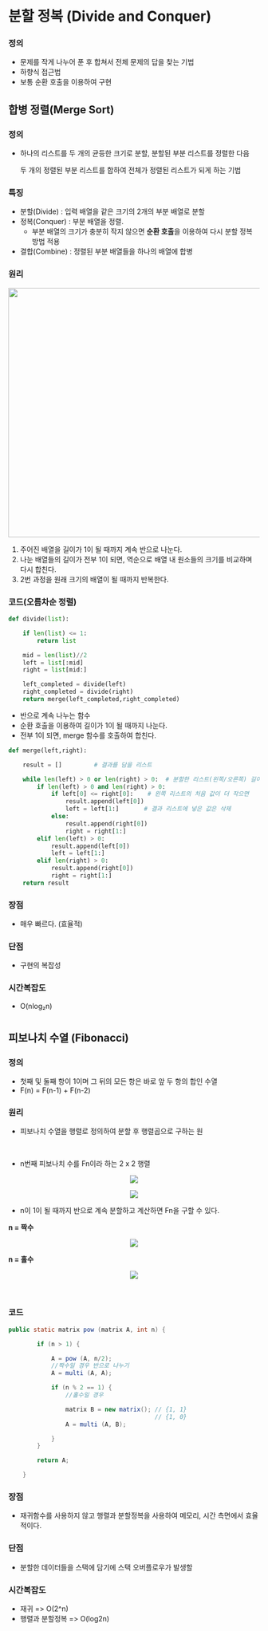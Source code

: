 # 분할 정복 (Divide and Conquer)

### 정의

- 문제를 작게 나누어 푼 후 합쳐서 전체 문제의 답을 찾는 기법
- 하향식 접근법
- 보통 순환 호출을 이용하여 구현

## 합병 정렬(Merge Sort)

### 정의

- 하나의 리스트를 두 개의 균등한 크기로 분할, 분할된 부분 리스트를 정렬한 다음
    
    두 개의 정렬된 부분 리스트를 합하여 전체가 정렬된 리스트가 되게 하는 기법
    

### 특징

- 분할(Divide) : 입력 배열을 같은 크기의 2개의 부분 배열로 분할
- 정복(Conquer) : 부분 배열을 정렬.
    - 부분 배열의 크기가 충분히 작지 않으면 **순환 호출**을 이용하여 다시 분할 정복 방법 적용
- 결합(Combine) : 정렬된 부분 배열들을 하나의 배열에 합병

### 원리

<img src = "https://user-images.githubusercontent.com/88774925/209679151-ab536252-8705-4abf-a730-297318cad95a.png" width = "700" height = "500" />


1. 주어진 배열을 길이가 1이 될 때까지 계속 반으로 나눈다.
2. 나눈 배열들의 길이가 전부 1이 되면, 역순으로 배열 내 원소들의 크기를 비교하며 다시 합친다.
3. 2번 과정을 원래 크기의 배열이 될 때까지 반복한다.

### 코드(오름차순 정렬)

```python
def divide(list):

    if len(list) <= 1:
        return list

    mid = len(list)//2
    left = list[:mid]
    right = list[mid:]

    left_completed = divide(left)
    right_completed = divide(right)
    return merge(left_completed,right_completed)
```

- 반으로 계속 나누는 함수
- 순환 호출을 이용하여 길이가 1이 될 때까지 나눈다.
- 전부 1이 되면, merge 함수를 호출하여 합친다.

```python
def merge(left,right):

    result = []         # 결과를 담을 리스트

    while len(left) > 0 or len(right) > 0:  # 분할한 리스트(왼쪽/오른쪽) 길이가 0보다 크다면 반복
        if len(left) > 0 and len(right) > 0:
            if left[0] <= right[0]:    # 왼쪽 리스트의 처음 값이 더 작으면
                result.append(left[0])
                left = left[1:]       # 결과 리스트에 넣은 값은 삭제
            else:
                result.append(right[0])
                right = right[1:]
        elif len(left) > 0:
            result.append(left[0])
            left = left[1:]
        elif len(right) > 0:
            result.append(right[0])
            right = right[1:]
    return result
```

### 장점

- 매우 빠르다. (효율적)

### 단점

- 구현의 복잡성

### 시간복잡도

- O(nlog₂n)

#

## 피보나치 수열 (Fibonacci)

### 정의

- 첫째 및 둘째 항이 1이며 그 뒤의 모든 항은 바로 앞 두 항의 합인 수열
- F(n) = F(n-1) + F(n-2)

### 원리

- 피보나치 수열을 행렬로 정의하여 분할 후 행렬곱으로 구하는 원

</br>

- n번째 피보나치 수를 Fn이라 하는 2 x 2 행렬

<p align="center"><img src="https://user-images.githubusercontent.com/113777043/210164058-574a1555-a266-4eb3-9f80-d46a7cf779c7.png"></p>

<p align="center"><img src="https://user-images.githubusercontent.com/113777043/210164101-919afcf8-8faa-4ed0-9295-44637dc5ab00.png"></p>

- n이 1이 될 때까지 반으로 계속 분할하고 계산하면 Fn을 구할 수 있다.

**n = 짝수**
<p align="center"><img src="https://user-images.githubusercontent.com/113777043/210164140-01b1cd36-e015-4667-9fec-88321cd6786e.png"></p>

**n = 홀수**
<p align="center"><img src="https://user-images.githubusercontent.com/113777043/210164171-84640964-cd66-4bd2-ba89-05191660ae6a.png"></p>

</br>

### 코드

```java
public static matrix pow (matrix A, int n) {

        if (n > 1) {

            A = pow (A, n/2);
            //짝수일 경우 반으로 나누기
            A = multi (A, A);

            if (n % 2 == 1) {
                //홀수일 경우

                matrix B = new matrix(); // {1, 1}
                                         // {1, 0}
                A = multi (A, B);

            }
        }

        return A;

    }

```

### 장점

- 재귀함수를 사용하지 않고 행렬과 분할정복을 사용하여 메모리, 시간 측면에서 효율적이다.

### 단점

- 분할한 데이터들을 스택에 담기에 스택 오버플로우가 발생할 

### 시간복잡도

- 재귀 => O(2^n)
- 행렬과 분할정복 => O(log2n)
